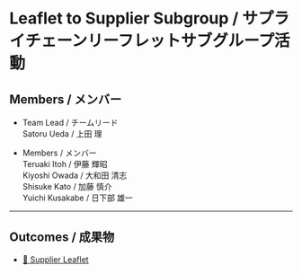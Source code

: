# Leaflet to Supplier Subgroup / サプライチェーンリーフレットサブグループ活動

## Members / メンバー

- Team Lead / チームリード  
Satoru Ueda / 上田 理  

- Members / メンバー  
Teruaki Itoh / 伊藤 輝昭  
Kiyoshi Owada / 大和田 清志  
Shisuke Kato / 加藤 慎介  
Yuichi Kusakabe / 日下部 雄一  

---

## Outcomes / 成果物

- [&#x1f4c2; Supplier Leaflet](https://github.com/OpenChain-Project/curriculum/tree/master/supplier-leaflet)  
